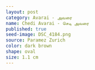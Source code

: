 ```yaml
---
layout: post
category: Avarai - அவரை
name: Chedi Avarai - செடி அவரை
published: true
seed-image: DSC_4184.png
source: Paramez Zurich
color: dark brown
shape: oval
size: 1.1 cm
---
```




<!--more-->
